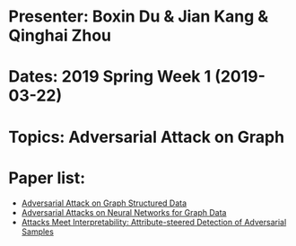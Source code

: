 # Presenter: Boxin Du & Jian Kang & Qinghai Zhou
# Dates: 2019 Spring Week 1 (2019-03-22)
# Topics: Adversarial Attack on Graph
# Paper list:
* [Adversarial Attack on Graph Structured Data](https://arxiv.org/pdf/1806.02371.pdf)
* [Adversarial Attacks on Neural Networks for Graph Data](https://www.kixlab.org/courses/i2r/resource/review_paper/Adversarial_Attacks_on_neural_Networks_for_Graph_Data_Zugner.pdf )
* [Attacks Meet Interpretability: Attribute-steered Detection of Adversarial Samples](https://papers.nips.cc/paper/7998-attacks-meet-interpretability-attribute-steered-detection-of-adversarial-samples.pdf)
